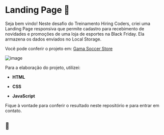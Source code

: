 # Landing Page :page_facing_up:

Seja bem vindo! Neste desafio do Treinamento Hiring Coders, criei uma Landing Page responsiva que permite cadastro para recebimento de novidades e promoções de uma loja de esportes na Black Friday. Ela armazena os dados enviados no Local Storage.

Você pode conferir o projeto em: <a href="https://gamasoccerstore.netlify.app/" target="_blank">Gama Soccer Store</a>

![image](https://user-images.githubusercontent.com/82124316/125869490-f19cb430-676d-4188-b852-80b20f782ee5.png)

Para a elaboração do projeto, utilizei:

- **HTML**

- **CSS**

- **JavaScript**

Fique à vontade para conferir o resultado neste repositório e para entrar em contato.

## 🚀

